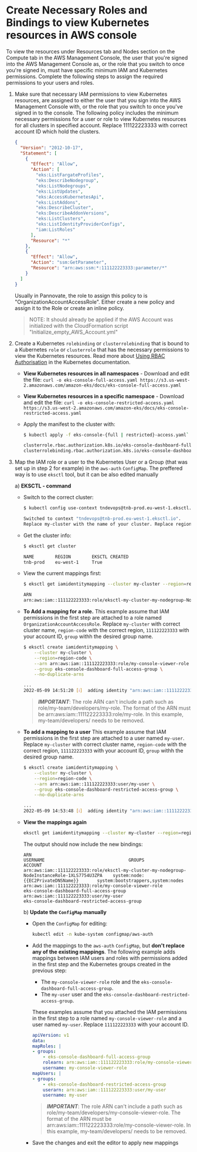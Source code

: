 # Create Necessary Roles and Bindings to view Kubernetes resources in AWS console

To view the resources under Resources tab and Nodes section on the Compute tab in the AWS Management Console, the user that you're signed into the AWS Management Console as, or the role that you switch to once you're signed in, must have specific minimum IAM and Kubernetes permissions. Complete the following steps to assign the required permissions to your users and roles.

1.  Make sure that necessary IAM permissions to view Kubernetes resources, are assigned to either the user that you sign into the AWS Management Console with, or the role that you switch to once you've signed in to the console.
    The following policy includes the minimum necessary permissions for a user or role to view Kubernetes resources for all clusters in specified account. Replace 111122223333 with correct account ID which hold the clusters.

    ```json
    {
      "Version": "2012-10-17",
      "Statement": [
        {
          "Effect": "Allow",
          "Action": [
            "eks:ListFargateProfiles",
            "eks:DescribeNodegroup",
            "eks:ListNodegroups",
            "eks:ListUpdates",
            "eks:AccessKubernetesApi",
            "eks:ListAddons",
            "eks:DescribeCluster",
            "eks:DescribeAddonVersions",
            "eks:ListClusters",
            "eks:ListIdentityProviderConfigs",
            "iam:ListRoles"
          ],
          "Resource": "*"
        },
        {
          "Effect": "Allow",
          "Action": "ssm:GetParameter",
          "Resource": "arn:aws:ssm:*:111122223333:parameter/*"
        }
      ]
    }
    ```

    Usually in Pannovate, the role to assign this policy to is "OrganizationAccountAccessRole". Either create a new policy and assign it to the Role or create an inline policy.

    > NOTE: It should already be applied if the AWS Account was initialized with the CloudFormation script "Initialize_empty_AWS_Account.yml"

2.  Create a Kubernetes `rolebinding` or `clusterrolebinding` that is bound to a Kubernetes `role` or `clusterrole` that has the necessary permissions to view the Kubernetes resources.
    Read more about [Using RBAC Authorisation](https://kubernetes.io/docs/reference/access-authn-authz/rbac/) in the Kubernetes documentation.

    - **View Kubernetes resources in all namespaces** - Download and edit the file:
      `curl -o eks-console-full-access.yaml https://s3.us-west-2.amazonaws.com/amazon-eks/docs/eks-console-full-access.yaml`
    - **View Kubernetes resources in a specific namespace** - Download and edit the file:
      `curl -o eks-console-restricted-access.yaml https://s3.us-west-2.amazonaws.com/amazon-eks/docs/eks-console-restricted-access.yaml`
    - Apply the manifest to the cluster with:

      ```sh
      $ kubectl apply -f eks-console-{full | restricted}-access.yaml`

      clusterrole.rbac.authorization.k8s.io/eks-console-dashboard-full-access-clusterrole created
      clusterrolebinding.rbac.authorization.k8s.io/eks-console-dashboard-full-access-binding created
      ```

3.  Map the IAM role or a user to the Kubernetes User or a Group (that was set up in step 2 for example) in the `aws-auth` `ConfigMap`.
    The preffered way is to use `eksctl` tool, but it can be also edited manually

    a) **EKSCTL - command**

    - Switch to the correct cluster:

      ```sh
      $ kubectl config use-context tndevops@tnb-prod.eu-west-1.eksctl.io

      Switched to context "tndevops@tnb-prod.eu-west-1.eksctl.io".
      Replace my-cluster with the name of your cluster. Replace region-code with the AWS Region that your cluster is in.
      ```

    - Get the cluster info:

      ```sh
      $ eksctl get cluster

      NAME        REGION        EKSCTL CREATED
      tnb-prod    eu-west-1     True
      ```

    - View the current mappings first:

      ```sh
      $ eksctl get iamidentitymapping --cluster my-cluster --region=region-code

      ARN                                                                                             USERNAME                               GROUPS                          ACCOUNT
      arn:aws:iam::111122223333:role/eksctl-my-cluster-my-nodegroup-NodeInstanceRole-1XLS7754U3ZPA    system:node:{{EC2PrivateDNSName}}      system:bootstrappers,system:nodes

      ```

    - **To Add a mapping for a role.**
      This example assume that IAM permissions in the first step are attached to a role named `OrganizationAccountAccessRole`. Replace `my-cluster` with correct cluster name, `region-code` with the correct region, `111122223333` with your account ID, `group` withh the desired group name.

      ```sh
      $ eksctl create iamidentitymapping \
          --cluster my-cluster \
          --region=region-code \
          --arn arn:aws:iam::111122223333:role/my-console-viewer-role \
          --group eks-console-dashboard-full-access-group \
          --no-duplicate-arns

      ...
      2022-05-09 14:51:20 [ℹ]  adding identity "arn:aws:iam::111122223333:role/my-console-viewer-role" to auth ConfigMap
      ```

      > **_IMPORTANT_**:
      > The role ARN can't include a path such as role/my-team/developers/my-role. The format of the ARN must be arn:aws:iam::111122223333:role/my-role. In this example, my-team/developers/ needs to be removed.

    - **To add a mapping to a user**
      This example assume that IAM permissions in the first step are attached to a user named `my-user`. Replace `my-cluster` with correct cluster name, `region-code` with the correct region, `111122223333` with your account ID, `group` withh the desired group name.

      ```sh
      $ eksctl create iamidentitymapping \
          --cluster my-cluster \
          --region=region-code \
          --arn arn:aws:iam::111122223333:user/my-user \
          --group eks-console-dashboard-restricted-access-group \
          --no-duplicate-arns

      ...
      2022-05-09 14:53:48 [ℹ]  adding identity "arn:aws:iam::111122223333:user/my-user" to auth ConfigMap
      ```

    - **View the mappings again**

      ```sh
      eksctl get iamidentitymapping --cluster my-cluster --region=region-code
      ```

      The output should now include the new bindings:

      ```out
      ARN                                                                                             USERNAME                                GROUPS                                  ACCOUNT
      arn:aws:iam::111122223333:role/eksctl-my-cluster-my-nodegroup-NodeInstanceRole-1XLS7754U3ZPA    system:node:{{EC2PrivateDNSName}}       system:bootstrappers,system:nodes
      arn:aws:iam::111122223333:role/my-console-viewer-role                                                                                   eks-console-dashboard-full-access-group
      arn:aws:iam::111122223333:user/my-user                                                                                                  eks-console-dashboard-restricted-access-group
      ```

      b) **Update the `ConfigMap` manually**

      - Open the `ConfigMap` for editing:

        ```sh
        kubectl edit -n kube-system configmap/aws-auth
        ```

      - Add the mappings to the `aws-auth` `ConfigMap`, but **don't replace any of the existing mappings**.
        The following example adds mappings between IAM users and roles with permissions added in the first step and the Kubernetes groups created in the previous step:

        - The `my-console-viewer-role` role and the `eks-console-dashboard-full-access-group`.
        - The `my-user` user and the `eks-console-dashboard-restricted-access-group`.

        These examples assume that you attached the IAM permissions in the first step to a role named `my-console-viewer-role` and a user named `my-user`. Replace `111122223333` with your account ID.

        ```yml
        apiVersion: v1
        data:
        mapRoles: |
        - groups:
            - eks-console-dashboard-full-access-group
            rolearn: arn:aws:iam::111122223333:role/my-console-viewer-role
            username: my-console-viewer-role
        mapUsers: |
        - groups:
            - eks-console-dashboard-restricted-access-group
            userarn: arn:aws:iam::111122223333:user/my-user
            username: my-user
        ```

        > **_IMPORTANT_**:
        > The role ARN can't include a path such as role/my-team/developers/my-console-viewer-role. The format of the ARN must be arn:aws:iam::111122223333:role/my-console-viewer-role. In this example, my-team/developers/ needs to be removed.

      - Save the changes and exit the editor to apply new mappings
